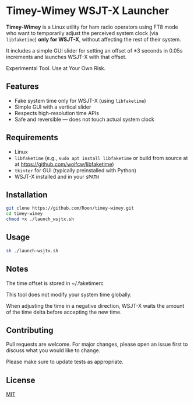 # Timey-Wimey WSJT-X Launcher

**Timey-Wimey** is a Linux utility for ham radio operators using FT8 mode who want to temporarily adjust the perceived system clock (via `libfaketime`) **only for WSJT-X**, without affecting the rest of their system.

It includes a simple GUI slider for setting an offset of ±3 seconds in 0.05s increments and launches WSJT-X with that offset.

Experimental Tool. Use at Your Own Risk.

## Features

- Fake system time only for WSJT-X (using `libfaketime`)
- Simple GUI with a vertical slider
- Respects high-resolution time APIs
- Safe and reversible — does not touch actual system clock

## Requirements

- Linux
- `libfaketime` (e.g., `sudo apt install libfaketime` or build from source at at https://github.com/wolfcw/libfaketime)
- `tkinter` for GUI (typically preinstalled with Python)
- WSJT-X installed and in your `$PATH`


## Installation

```bash
git clone https://github.com/Roon/timey-wimey.git
cd timey-wimey
chmod +x ./launch_wsjtx.sh
```

## Usage

```bash
sh ./launch-wsjtx.sh
```

## Notes
The time offset is stored in ~/.faketimerc

This tool does not modify your system time globally.

When adjusting the time in a negative direction, WSJT-X waits the amount of the time delta before accepting the new time. 

## Contributing

Pull requests are welcome. For major changes, please open an issue first
to discuss what you would like to change.

Please make sure to update tests as appropriate.

## License

[MIT](https://choosealicense.com/licenses/mit/)
